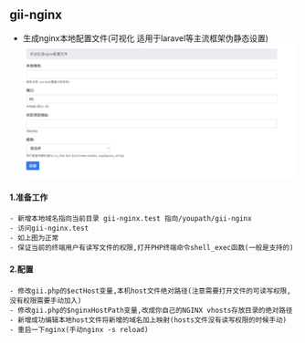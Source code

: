 ## gii-nginx

- 生成nginx本地配置文件(可视化 适用于laravel等主流框架伪静态设置)
  ![](./1421646100621_.pic.jpg)

#### 1.准备工作

    - 新增本地域名指向当前目录 gii-nginx.test 指向/youpath/gii-nginx
    - 访问gii-nginx.test
    - 如上图为正常
    - 保证当前的终端用户有读写文件的权限,打开PHP终端命令shell_exec函数(一般是支持的)

#### 2.配置
    - 修改gii.php的$ectHost变量,本机host文件绝对路径(注意需要打开文件的可读写权限,没有权限需要手动加入)
    - 修改gii.php的$nginxHostPath变量,改成你自己的NGINX vhosts存放目录的绝对路径
    - 新增成功编辑本地host文件将新增的域名加上映射(hosts文件没有读写权限的时候手动)
    - 重启一下nginx(手动nginx -s reload)
